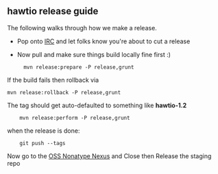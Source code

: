 ## hawtio release guide

The following walks through how we make a release.

* Pop onto [IRC](http://hawt.io/community/index.html) and let folks know you're about to cut a release
* Now pull and make sure things build locally fine first :)

		mvn release:prepare -P release,grunt

If the build fails then rollback via

    mvn release:rollback -P release,grunt

The tag should get auto-defaulted to something like **hawtio-1.2**

		mvn release:perform -P release,grunt

when the release is done:

		git push --tags

Now go to the [OSS Nonatype Nexus](https://oss.sonatype.org/index.html#stagingRepositories) and Close then Release the staging repo


